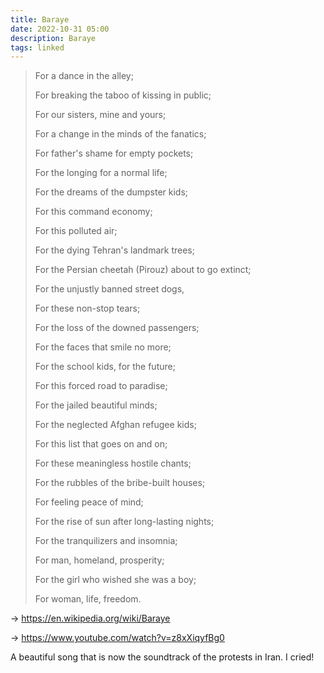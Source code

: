 ```yaml
---
title: Baraye
date: 2022-10-31 05:00
description: Baraye
tags: linked
---
```



> For a dance in the alley;
> 
> For breaking the taboo of kissing in public;
> 
> For our sisters, mine and yours;
> 
> For a change in the minds of the fanatics;
> 
> For father's shame for empty pockets;
> 
> For the longing for a normal life;
> 
> For the dreams of the dumpster kids;
> 
> For this command economy;
> 
> For this polluted air;
> 
> For the dying Tehran's landmark trees;
> 
> For the Persian cheetah (Pirouz) about to go extinct;
> 
> For the unjustly banned street dogs,
> 
> For these non-stop tears;
> 
> For the loss of the downed passengers;
> 
> For the faces that smile no more;
> 
> For the school kids, for the future;
> 
> For this forced road to paradise;
> 
> For the jailed beautiful minds;
> 
> For the neglected Afghan refugee kids;
> 
> For this list that goes on and on;
> 
> For these meaningless hostile chants;
> 
> For the rubbles of the bribe-built houses;
> 
> For feeling peace of mind;
> 
> For the rise of sun after long-lasting nights;
> 
> For the tranquilizers and insomnia;
> 
> For man, homeland, prosperity;
> 
> For the girl who wished she was a boy;
> 
> For woman, life, freedom.


→ https://en.wikipedia.org/wiki/Baraye

→ https://www.youtube.com/watch?v=z8xXiqyfBg0


A beautiful song that is now the soundtrack of the protests in Iran. I cried!





